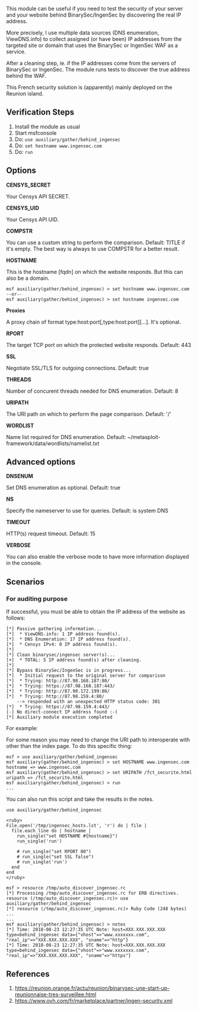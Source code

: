 
This module can be useful if you need to test the security of your server and your
website behind BinarySec/IngenSec by discovering the real IP address.

More precisely, I use multiple data sources (DNS enumeration, ViewDNS.info) to collect
assigned (or have been) IP addresses from the targeted site or domain that uses the 
BinarySec or IngenSec WAF as a service.

After a cleaning step, ie. if the IP addresses come from the servers of BinarySec or
IngenSec. The module runs tests to discover the true address behind the WAF.

This French security solution is (apparently) mainly deployed on the Reunion island.

## Verification Steps

  1. Install the module as usual
  2. Start msfconsole
  3. Do: `use auxiliary/gather/behind_ingensec`
  4. Do: `set hostname www.ingensec.com`
  5. Do: `run`

## Options

  **CENSYS_SECRET**

  Your Censys API SECRET.

  **CENSYS_UID**

  Your Censys API UID.

  **COMPSTR**

  You can use a custom string to perform the comparison. Default: TITLE if it's empty.
  The best way is always to use COMPSTR for a better result.

  **HOSTNAME**

  This is the hostname [fqdn] on which the website responds. But this can also be a domain.

    msf auxiliary(gather/behind_ingensec) > set hostname www.ingensec.com
    --or--
    msf auxiliary(gather/behind_ingensec) > set hostname ingensec.com

  **Proxies**

  A proxy chain of format type:host:port[,type:host:port][...]. It's optional.

  **RPORT**

  The target TCP port on which the protected website responds. Default: 443

  **SSL**

  Negotiate SSL/TLS for outgoing connections. Default: true

  **THREADS**

  Number of concurent threads needed for DNS enumeration. Default: 8

  **URIPATH**

  The URI path on which to perform the page comparison. Default: '/'

  **WORDLIST**

  Name list required for DNS enumeration. Default: ~/metasploit-framework/data/wordlists/namelist.txt

## Advanced options

  **DNSENUM**

  Set DNS enumeration as optional. Default: true

  **NS**

  Specify the nameserver to use for queries. Default: is system DNS

  **TIMEOUT**

  HTTP(s) request timeout. Default: 15

  **VERBOSE**

  You can also enable the verbose mode to have more information displayed in the console.

## Scenarios

### For auditing purpose

  If successful, you must be able to obtain the IP address of the website as follows:

  ```
[*] Passive gathering information...
[*]  * ViewDNS.info: 1 IP address found(s).
[*]  * DNS Enumeration: 17 IP address found(s).
[*]  * Censys IPv4: 0 IP address found(s).
[*] 
[*] Clean binarysec/ingensec server(s)...
[+]  * TOTAL: 5 IP address found(s) after cleaning.
[*] 
[*] Bypass BinarySec/IngenSec is in progress...
[*]  * Initial request to the original server for comparison
[*]  * Trying: http://87.98.168.187:80/
[*]  * Trying: https://87.98.168.187:443/
[*]  * Trying: http://87.98.172.199:80/
[*]  * Trying: http://87.98.159.4:80/
      --> responded with an unexpected HTTP status code: 301
[*]  * Trying: https://87.98.159.4:443/
[-] No direct-connect IP address found :-(
[*] Auxiliary module execution completed
  ```

  For example:

  For some reason you may need to change the URI path to interoperate with other than the index page.
  To do this specific thing:

  ```
  msf > use auxiliary/gather/behind_ingensec
  msf auxiliary(gather/behind_ingensec) > set HOSTNAME www.ingensec.com
  hostname => www.ingensec.com
  msf auxiliary(gather/behind_ingensec) > set URIPATH /fct_securite.html
  uripath => /fct_securite.html
  msf auxiliary(gather/behind_ingensec) > run
  ...
  ```

  You can also run this script and take the results in the notes.

  ```
  use auxiliary/gather/behind_ingensec

  <ruby>
  File.open('/tmp/ingensec_hosts.lst', 'r') do | file |
    file.each_line do | hostname |
      run_single("set HOSTNAME #{hostname}")
      run_single('run')

      # run_single("set RPORT 80")
      # run_single("set SSL false")
      # run_single('run')
    end
  end
  </ruby>
  ```

  ```
  msf > resource /tmp/auto_discover_ingensec.rc
  [*] Processing /tmp/auto_discover_ingensec.rc for ERB directives.
  resource (/tmp/auto_discover_ingensec.rc)> use auxiliary/gather/behind_ingensec
  [*] resource (/tmp/auto_discover_ingensec.rc)> Ruby Code (248 bytes)
  ...
  ...
  msf auxiliary(gather/behind_ingensec) > notes 
  [*] Time: 2018-08-23 12:27:35 UTC Note: host=XXX.XXX.XXX.XXX type=behind_ingensec data={"vhost"=>"www.xxxxxxx.com", "real_ip"=>"XXX.XXX.XXX.XXX", "sname"=>"http"}
  [*] Time: 2018-08-23 12:27:35 UTC Note: host=XXX.XXX.XXX.XXX type=behind_ingensec data={"vhost"=>"www.xxxxxxx.com", "real_ip"=>"XXX.XXX.XXX.XXX", "sname"=>"https"}
  ```

## References

  1. <https://reunion.orange.fr/actu/reunion/binarysec-une-start-up-reunionnaise-tres-surveillee.html>
  2. <https://www.ovh.com/fr/marketplace/partner/ingen-security.xml>
